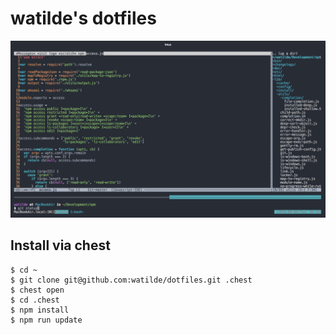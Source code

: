 # watilde's dotfiles
![screen shot](./screen.jpg)

## Install via chest
```console
$ cd ~
$ git clone git@github.com:watilde/dotfiles.git .chest
$ chest open
$ cd .chest
$ npm install
$ npm run update
```
